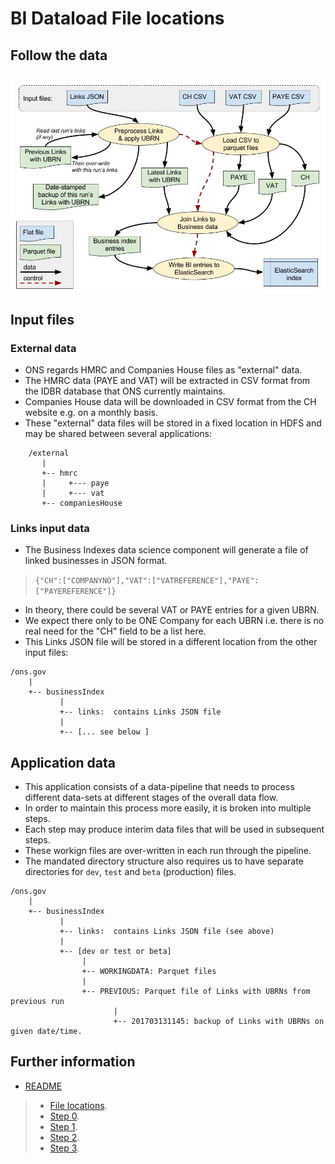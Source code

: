 # BI Dataload File locations #

## Follow the data

![](./bi-ingestion-data-flow.jpg)

## Input files ##

### External data ###

* ONS regards HMRC and Companies House files as "external" data.
* The HMRC data (PAYE and VAT) will be extracted in CSV format from the IDBR database that ONS currently maintains.
* Companies House data will be downloaded in CSV format from the CH website e.g. on a monthly basis.
* These "external" data files will be stored in a fixed location in HDFS and may be shared between several applications:

```
    /external
       |
       +-- hmrc
       |     +--- paye
       |     +--- vat
       +-- companiesHouse
```

### Links input data ###

* The Business Indexes data science component will generate a file of linked businesses in JSON format.

> `{"CH":["COMPANYNO"],"VAT":["VATREFERENCE"],"PAYE":["PAYEREFERENCE"]}`
  
* In theory, there could be several VAT or PAYE entries for a given UBRN.
* We expect there only to be ONE Company for each UBRN i.e. there is no real need for the "CH" field to be a list here.
* This Links JSON file will be stored in a different location from the other input files:

```
/ons.gov
    |
    +-- businessIndex
           |
           +-- links:  contains Links JSON file 
           |
           +-- [... see below ]
```

## Application data ##

* This application consists of a data-pipeline that needs to process different data-sets at different stages of the overall data flow.
* In order to maintain this process more easily, it is broken into multiple steps.
* Each step may produce interim data files that will be used in subsequent steps.
* These workign files are over-written in each run through the pipeline.
* The mandated directory structure also requires us to have separate directories for `dev`, `test` and `beta` (production) files.

```
/ons.gov
    |
    +-- businessIndex
           |
           +-- links:  contains Links JSON file (see above)
           |
           +-- [dev or test or beta]
                |
                +-- WORKINGDATA: Parquet files
                |
                +-- PREVIOUS: Parquet file of Links with UBRNs from previous run                         
                       |            
                       +-- 201703131145: backup of Links with UBRNs on given date/time.
```



## Further information ##

* [README](../README.md)

> * [File locations](./bi-dataload-file-locations.md).
> * [Step 0](./bi-dataload-step-0.md).
> * [Step 1](./bi-dataload-step-1.md).
> * [Step 2](./bi-dataload-step-2.md).
> * [Step 3](./bi-dataload-step-3.md).
